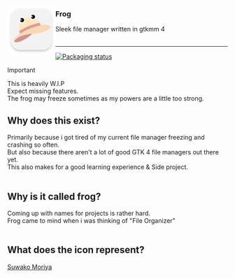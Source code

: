 <img align="left" width="110" src="./data/frog.png"/></img>
### Frog
Sleek file manager written in gtkmm 4<br><br>
<hr>

[![Packaging status](https://repology.org/badge/vertical-allrepos/frogfm.svg)](https://repology.org/project/frogfm/versions)

> [!IMPORTANT]
> This is heavily W.I.P<br>
> Expect missing features.<br>
> The frog may freeze sometimes as my powers are a little too strong.<br>

## Why does this exist?
Primarily because i got tired of my current file manager freezing and crashing so often.<br>
But also because there aren't a lot of good GTK 4 file managers out there yet.<br>
This also makes for a good learning experience & Side project.<br><br>

## Why is it called frog?
Coming up with names for projects is rather hard.<br>
Frog came to mind when i was thinking of "File Organizer"<br><br>

## What does the icon represent?
[Suwako Moriya](https://en.touhouwiki.net/wiki/Suwako_Moriya)<br>
